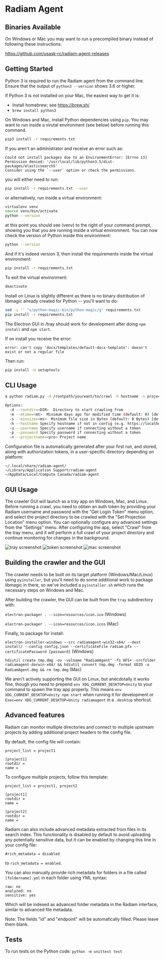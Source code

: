 # Radiam Agent


## Binaries Available

On Windows or Mac you may want to run a precompiled binary instead of following these instructions:

https://github.com/usask-rc/radiam-agent-releases

## Getting Started

Python 3 is required to run the Radiam agent from the command line. Ensure that the output of `python3 --version` shows 3.6 or higher.  

If Python 3 is not installed on your Mac, the easiest way to get it is:

* Install homebrew; see https://brew.sh/
* `brew install python3`

On Windows and Mac, install Python dependencies using `pip`.  You may want to run inside a virutal environment (see below) before running this command.
```sh
pip3 install -r requirements.txt
```

If you aren't an administrator and receive an error such as:
```
Could not install packages due to an EnvironmentError: [Errno 13] Permission denied: '/usr/local/lib/python3.5/dist-packages/elasticsearch5'
Consider using the `--user` option or check the permissions.
```

you will either need to run:

```sh
pip install -r requirements.txt --user
```

or alternatively, run inside a virtual environment:
```sh
virtualenv venv
source venv/bin/activate
python --version
```
at this point you should see (venv) to the right of your command prompt, showing you that you are running inside a virtual environment.  You can now check the version of Python inside this environment:
```sh
python --version
```
And if it's indeed version 3, then install the requirements inside the virtual environment:
```sh
pip install -r requirements.txt
```
To exit the virtual environment:
```sh
deactivate
```

Install on Linux is slightly different as there is no binary distribution of libmagic already created for Python -- you'll want to do:
```sh
sed -i '' "s/python-magic-bin/python-magic/g" requirements.txt
pip install -r requirements.txt
```

The Electron GUI in /tray should work for development after doing `npm install` and `npm start`.

If on install you receive the error:

```
error: can't copy 'docx/templates/default-docx-template': doesn't exist or not a regular file
```

Then run:

```sh
pip install -U setuptools
```

## CLI Usage

```sh
$ python radiam.py -d /rootpath/you/want/to/crawl -h hostname -n projectname
```

```sh
Options:
  -d --rootdir=<DIR>  Directory to start crawling from
  -m --mtime=<mt>  Minimum days ago for modified time (default: 0) [default: 0]
  -s --minsize=<ms>  Minimum file size in Bytes (default: 0 Bytes) [default: 0]
  -h --hostname Specify hostname if not in config (e.g. https://localhost:8100, https://dev2.radiam.ca:8100)
  -u --username Specify username if connecting without a token
  -p --password Specify password if connecting without a token
  -n --projectname=<pro> Project name
```

Configuration file is automatically generated after your first run, and stored, along with authorization tokens, in a user-specific directory depending on platform:

```
~/.local/share/radiam-agent/
~/Library/Application Support/radiam-agent
~/AppData/Local/Compute Canada/radiam-agent
```

## GUI Usage

The crawler GUI will launch as a tray app on Windows, Mac, and Linux. Before running a crawl, you need to obtain an auth token by providing your Radiam username and password with the "Get Login Token" menu option, and select the project directory to be crawled with the "Set Projection Location" menu option. You can optionally configure any advanced settings from the "Settings" menu. After configuring the app, select "Crawl" from the tray menu, and it will perform a full crawl of your project directory and continue monitoring for changes in the background.

![tray screenshot](screenshots/radiam-tray-example.png)
![token screenshot](screenshots/radiam-token-example.png)
![mac screenshot](screenshots/radiam-mac-example.png)

## Building the crawler and the GUI

The crawler needs to be built on its target platform (Windows/Mac/Linux) using `pyinstaller`, but you'll need to do some additional work to package libmagic in there, so we've included a `pyinstaller.sh` which runs the necessary steps on Windows and Mac.

After building the crawler, the GUI can be built from the `tray` subdirectory with:

`electron-packager . --icon=resources/icon.ico` (Windows)

`electron-packager . --icon=resources/icon.icns` (Mac)

Finally, to package for install:

`electron-installer-windows --src radiamagent-win32-x64/ --dest install/ --config config.json --certificateFile radiam.pfx --certificatePassword [password]` (Windows)

`hdiutil create tmp.dmg -ov -volname "RadiamAgent" -fs HFS+ -srcfolder radiamagent-darwin-x64/ && hdiutil convert tmp.dmg -format UDZO -o RadiamAgent.dmg && rm tmp.dmg` (Mac)

We aren't actively supporting the GUI on Linux, but anecdotally it works fine, though you need to prepend `env XDG_CURRENT_DESKTOP=Unity` to your command to spawn the tray app properly. This means `env XDG_CURRENT_DESKTOP=Unity npm start` when running it for development or `Exec=env XDG_CURRENT_DESKTOP=Unity radiamagent` in a `.desktop` shortcut.

## Advanced features

Radiam can monitor multiple directories and connect to multiple upstream projects by adding additional project headers to the config file.

By default, the config file will contain:

```
project_list = project1

[project1]
rootdir =
name =
```

To configure multiple projects, follow this template:

```
project_list = project1, project2

[project1]
rootdir =
name =

[project2]
rootdir =
name =
```

Radiam can also include advanced metadata extracted from files in its search index. This functionality is disabled by default to avoid uploading any potentially sensitive data, but it can be enabled by changing this line in your config file:

```
#rich_metadata = disabled
```

to `rich_metadata = enabled`.

You can also manually provide rich metadata for folders in a file called `[foldername].yml` in each folder using YML syntax:

```
raw: no
analyzed: no
sensitive: yes
```

Which will be indexed as advanced folder metadata in the Radiam interface, similar to advanced file metadata.


Note: The fields "id" and "endpoint" will be automatically filled. Please leave them blank.

## Tests

To run tests on the Python code:
`python -m unittest test`


